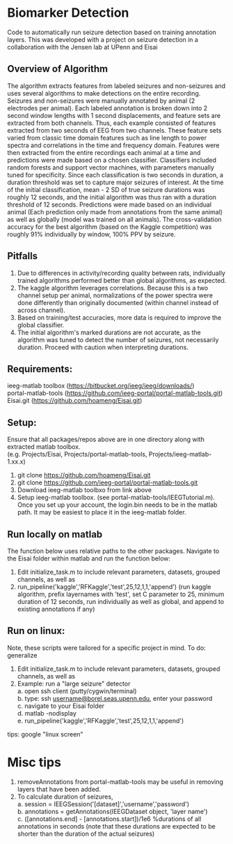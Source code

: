 # Biomarker Detection

Code to automatically run seizure detection based on training annotation layers. This was developed with a project on seizure detection in a collaboration with the Jensen lab at UPenn and Eisai

## Overview of Algorithm
The algorithm extracts features from labeled seizures and non-seizures and uses several algorithms to make detections on the entire recording. Seizures and non-seizures were manually annotated by animal (2 electrodes per animal). Each labeled annotation is broken down into 2 second window lengths with 1 second displacements, and feature sets are extracted from both channels. Thus, each example consisted of features extracted from two seconds of EEG from two channels. These feature sets varied from classic time domain features such as line length to power spectra and correlations in the time and frequency domain. Features were then extracted from the entire recordings each animal at a time and predictions were made based on a chosen classifier. Classifiers included random forests and support vector machines, with parameters manually tuned for specificity. Since each classification is two seconds in duration, a duration threshold was set to capture major seizures of interest. At the time of the initial classification, mean - 2 SD of true seizure durations was roughly 12 seconds, and the initial algorithm was thus ran with a duration threshold of 12 seconds. Predictions were made based on an individual animal (Each prediction only made from annotations from the same animal) as well as globally (model was trained on all animals). The cross-validation accuracy for the best algorithm (based on the Kaggle competition) was roughly 91% individually by window, 100% PPV by seizure.

## Pitfalls
1. Due to differences in activity/recording quality between rats, individually trained algorithms performed better than global algorithms, as expected.  
2. The kaggle algorithm leverages correlations. Because this is a two channel setup per animal, normalizations of the power spectra were done differently than originally documented (within channel instead of across channel). 
3. Based on training/test accuracies, more data is required to improve the global classifier.
4. The initial algorithm's marked durations are not accurate, as the algorithm was tuned to detect the number of seizures, not necessarily duration. Proceed with caution when interpreting durations.

## Requirements: 
ieeg-matlab toolbox (https://bitbucket.org/ieeg/ieeg/downloads/)  
portal-matlab-tools (https://github.com/ieeg-portal/portal-matlab-tools.git)  
Eisai.git (https://github.com/hoameng/Eisai.git)  

## Setup:
Ensure that all packages/repos above are in one directory along with extracted matlab toolbox.  
(e.g. Projects/Eisai, Projects/portal-matlab-tools, Projects/ieeg-matlab-1.xx.x)  
1. git clone https://github.com/hoameng/Eisai.git  
2. git clone https://github.com/ieeg-portal/portal-matlab-tools.git  
3. Download ieeg-matlab toolbxo from link above  
4. Setup ieeg-matlab toolbox. (see portal-matlab-tools/IEEGTutorial.m). Once you set up your account, the login.bin needs to be in the matlab path. It may be easiest to place it in the ieeg-matlab folder.

## Run locally on matlab  
The function below uses relative paths to the other packages. Navigate to the Eisai folder within matlab and run the function below:    
1. Edit initialize_task.m to include relevant parameters, datasets, grouped channels, as well as  
2. run_pipeline('kaggle','RFKaggle','test',25,12,1,1,'append') (run kaggle algorithm, prefix layernames with 'test', set C parameter to 25, minimum duration of 12 seconds, run individually as well as global, and append to existing annotations if any)  

## Run on linux:
Note, these scripts were tailored for a specific project in mind. To do: generalize  
1. Edit initialize_task.m to include relevant parameters, datasets, grouped channels, as well as 
2. Example: run a "large seizure" detector  
a. open ssh client (putty/cygwin/terminal)  
b. type: ssh username@borel.seas.upenn.edu, enter your password  
c. navigate to your Eisai folder   
d. matlab -nodisplay    
e. run_pipeline('kaggle','RFKaggle','test',25,12,1,1,'append')  

tips: google "linux screen" 

# Misc tips
1. removeAnnotations from portal-matlab-tools may be useful in removing layers that have been added.  
2. To calculate duration of seizures,  
a. session = IEEGSession('[dataset]','username','password')  
b. annotations = getAnnotations(IEEGDataset object, 'layer name')  
c. ([annotations.end] - [annotations.start])/1e6 %durations of all annotations in seconds (note that these durations are expected to be shorter than the duration of the actual seizures)  



